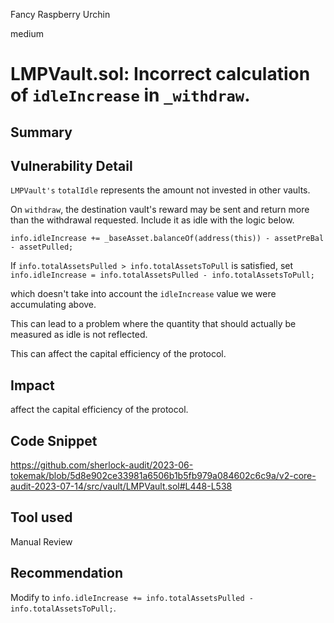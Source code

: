 Fancy Raspberry Urchin

medium

# LMPVault.sol: Incorrect calculation of `idleIncrease` in `_withdraw`.
## Summary

## Vulnerability Detail
`LMPVault's` `totalIdle` represents the amount not invested in other vaults.

On `withdraw`, the destination vault's reward may be sent and return more than the withdrawal requested.
Include it as idle with the logic below.
```solidity
info.idleIncrease += _baseAsset.balanceOf(address(this)) - assetPreBal - assetPulled;
```
If `info.totalAssetsPulled > info.totalAssetsToPull` is satisfied, set `info.idleIncrease = info.totalAssetsPulled - info.totalAssetsToPull;` 

which doesn't take into account the `idleIncrease` value we were accumulating above.

This can lead to a problem where the quantity that should actually be measured as idle is not reflected.

This can affect the capital efficiency of the protocol.
## Impact
affect the capital efficiency of the protocol.
## Code Snippet
https://github.com/sherlock-audit/2023-06-tokemak/blob/5d8e902ce33981a6506b1b5fb979a084602c6c9a/v2-core-audit-2023-07-14/src/vault/LMPVault.sol#L448-L538
## Tool used

Manual Review

## Recommendation
Modify to `info.idleIncrease += info.totalAssetsPulled - info.totalAssetsToPull;`.
